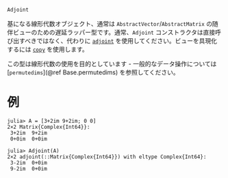 ```julia
Adjoint
```

基になる線形代数オブジェクト、通常は `AbstractVector`/`AbstractMatrix` の随伴ビューのための遅延ラッパー型です。通常、`Adjoint` コンストラクタは直接呼び出すべきではなく、代わりに [`adjoint`](@ref) を使用してください。ビューを具現化するには [`copy`](@ref) を使用します。

この型は線形代数の使用を目的としています - 一般的なデータ操作については [`permutedims`](@ref Base.permutedims) を参照してください。

# 例

```jldoctest
julia> A = [3+2im 9+2im; 0 0]
2×2 Matrix{Complex{Int64}}:
 3+2im  9+2im
 0+0im  0+0im

julia> Adjoint(A)
2×2 adjoint(::Matrix{Complex{Int64}}) with eltype Complex{Int64}:
 3-2im  0+0im
 9-2im  0+0im
```
